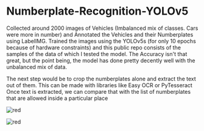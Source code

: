 # Numberplate-Recognition-YOLOv5

Collected around 2000 images of Vehicles (Imbalanced mix of classes. Cars were more in number) and Annotated the Vehicles and their Numberplates using LabelIMG.
Trained the images using the YOLOv5s (for only 10 epochs because of hardware constraints) and this public repo consists of the samples of the data of which I tested the model.
The Accuracy isn't that great, but the point being, the model has done pretty decently well with the unbalanced mix of data. 

The next step would be to crop the numberplates alone and extract the text out of them. This can be made with libraries like Easy OCR or PyTesseract 
Once text is extracted, we can compare that with the list of numberplates that are allowed inside a particular place

![red](https://user-images.githubusercontent.com/20862520/147906666-4aa7f3c0-abc7-4bde-a773-404685f390f7.jpg)

![red](https://user-images.githubusercontent.com/20862520/147911514-262d3cca-8f0c-4a6e-981b-344904a2739b.jpg)



